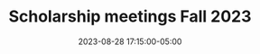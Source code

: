 ---
date: 2023-08-28 17:15:00-05:00
dates: 5:15 pm on the 4th Monday of every month from Aug 2023 thru Nov 2023
draft: false
durationMinutes: 60
title: Scholarship meetings Fall 2023
---